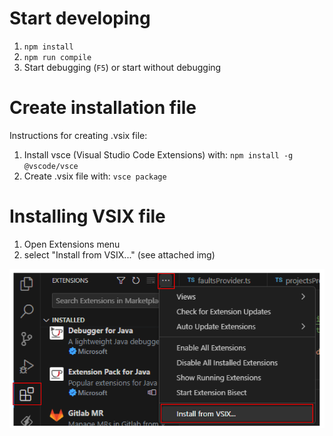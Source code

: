 # Start developing

1. `npm install`
2. `npm run compile`
3. Start debugging (`F5`) or start without debugging

# Create installation file

Instructions for creating .vsix file: 

1. Install vsce (Visual Studio Code Extensions) with: `npm install -g @vscode/vsce`
2. Create .vsix file with: `vsce package`

# Installing VSIX file

1. Open Extensions menu
2. select "Install from VSIX..." (see attached img)

![image](docs/vix-file-installation.png)

